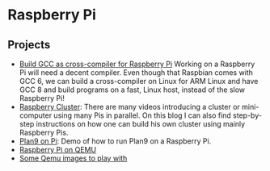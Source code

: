 Raspberry Pi
============

Projects
--------

 - [Build GCC as cross-compiler for Raspberry Pi][rasp-gcc]
   Working on a Raspberry Pi will need a decent compiler.
   Even though that Raspbian comes with GCC 6, we can build a cross-compiler on
   Linux for ARM Linux and have GCC 8 and build programs on a fast, Linux host,
   instead of the slow Raspberry Pi!
 - [Raspberry Cluster][cluster]:
   There are many videos introducing a cluster or mini-computer using many Pis in
   parallel.  On this blog I can also find step-by-step instructions on how one
   can build his own cluster using mainly Raspberry Pis.
 - [Plan9 on Pi][plan9]:
   Demo of how to run Plan9 on a Raspberry Pi.
 - [Raspberry Pi on QEMU](https://azeria-labs.com/emulate-raspberry-pi-with-qemu/)
 - [Some Qemu images to play with](https://blahcat.github.io/2017/06/25/qemu-images-to-play-with/)

[cluster]:	http://likemagicappears.com/projects/raspberry-pi-cluster/
[plan9]:	http://bendyworks.com/geekville/lab_projects/2012/11/getting-plan-9-running-on-the-raspberry-pi
[rasp-gcc]:	https://solarianprogrammer.com/2018/05/06/building-gcc-cross-compiler-raspberry-pi/
